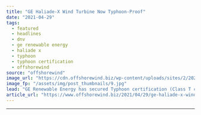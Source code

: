 ```yaml
---
title: "GE Haliade-X Wind Turbine Now Typhoon-Proof"
date: "2021-04-29"
tags: 
  - featured
  - headlines
  - dnv
  - ge renewable energy
  - haliade x
  - typhoon
  - typhoon certification
  - offshorewind
source: "offshorewind"
image_url: "https://cdn.offshorewind.biz/wp-content/uploads/sites/2/2021/04/29123503/GE-Haliade-X-Wind-Turbine-Now-Typhoon-Proof.jpg"
image_fp: "/assets/img/post_thumbnails/9.jpg"
lead: "GE Renewable Energy has secured Typhoon certification (Class T certification) from DNV for the"
article_url: "https://www.offshorewind.biz/2021/04/29/ge-haliade-x-wind-turbine-now-typhoon-proof/"
---
```


---
